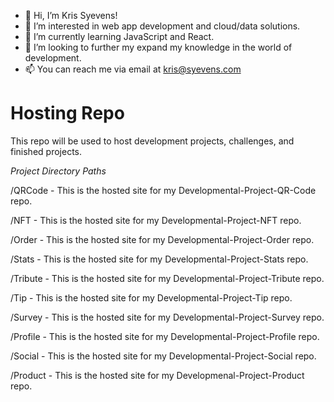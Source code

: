 - 👋 Hi, I’m Kris Syevens!
- 👀 I’m interested in web app development and cloud/data solutions.
- 🌱 I’m currently learning JavaScript and React.
- 💞️ I’m looking to further my expand my knowledge in the world of development.
- 📫 You can reach me via email at kris@syevens.com


 # Hosting Repo
 
 This repo will be used to host development projects, challenges, and finished projects. 
 
 *Project Directory Paths*
 
 /QRCode - This is the hosted site for my Developmental-Project-QR-Code repo.
 
 /NFT - This is the hosted site for my Developmental-Project-NFT repo.
 
 /Order - This is the hosted site for my Developmental-Project-Order repo.
 
 /Stats - This is the hosted site for my Developmental-Project-Stats repo.
 
 /Tribute - This is the hosted site for my Developmental-Project-Tribute repo.
 
 /Tip - This is the hosted site for my Developmental-Project-Tip repo.
 
 /Survey - This is the hosted site for my Developmental-Project-Survey repo.
 
 /Profile - This is the hosted site for my Developmental-Project-Profile repo.
 
 /Social - This is the hosted site for my Developmental-Project-Social repo.
 
 /Product - This is the hosted site for my Developmenal-Project-Product repo.

